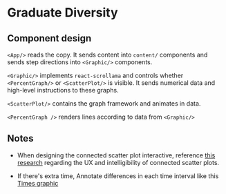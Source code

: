 # Graduate Diversity

## Component design

`<App/>` reads the copy. It sends content into `content/` components and sends step directions into `<Graphic/>` components.

`<Graphic/>` implements `react-scrollama` and controls whether `<PercentGraph/>` or `<ScatterPlot/>` is visible. It sends numerical data and high-level instructions to these graphs.

`<ScatterPlot/>` contains the graph framework and animates in data.

`<PercentGraph />` renders lines according to data from `<Graphic/>`

## Notes

* When designing the connected scatter plot interactive, reference [this research](http://steveharoz.com/research/connected_scatterplot/) regarding the UX and intelligibility of connected scatter plots.

* If there's extra time, Annotate differences in each time interval like this [Times graphic](http://4.bp.blogspot.com/-hKr9ETXwdj4/UFjJWm7daEI/AAAAAAAAAxI/O5EMLZTu5Zw/s1600/02metrics-popup-v3.jpg)
